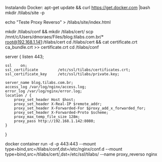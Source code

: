 Instalando Docker:
apt-get update && curl https://get.docker.com |bash
mkdir /tilabs/site -p

echo "Teste Proxy Reverso" > /tilabs/site/index.html


mkdir /tilabs/conf && mkdir /tilabs/cert/
scp /mnt/c/Users/dmoraes/Files/blog.tilabs.com.br/* root@192.168.1.141:/tilabs/cert
cd /tilabs/cert && cat certificate.crt ca_bundle.crt >> certificate.crt
cd /tilabs/conf

server {
    listen   443;

    ssl    on;
    ssl_certificate    		/etc/ssl/tilabs/certificates.crt;
    ssl_certificate_key		/etc/ssl/tilabs/private.key;

    server_name blog.tilabs.com.br;
    access_log /var/log/nginx/access.log;
    error_log /var/log/nginx/error.log;
    location / {
        proxy_set_header Host $host;
        proxy_set_header X-Real-IP $remote_addr;
        proxy_set_header X-Forwarded-For $proxy_add_x_forwarded_for;
        proxy_set_header X-Forwarded-Proto $scheme;
        proxy_max_temp_file_size 128m;
        proxy_pass http://192.168.1.142:8080;
    }
}

docker container run -d -p 443:443 --mount type=bind,src=/tilabs/conf,dst=/etc/nginx/conf.d --mount type=bind,src=/tilabs/cert/,dst=/etc/ssl/tilabs/ --name proxy_reverso nginx
